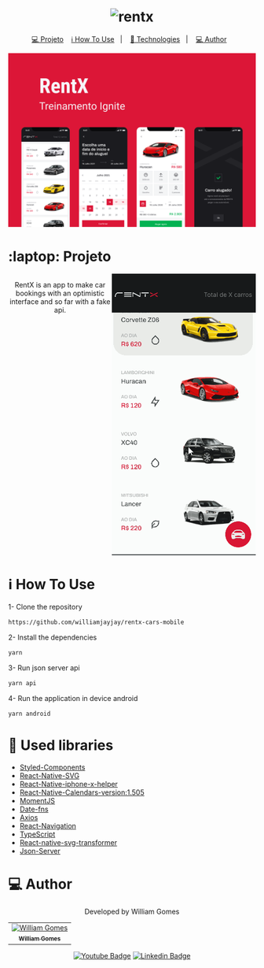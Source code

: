 <h1 align="center">
   <img alt="rentx" height="18" title="Rentx" src=".github/logo.png" />
</h1>

<p align="center">
  <a href="#laptop-projeto">💻 Projeto</a>&nbsp;&nbsp;&nbsp;
  <a href="#information_source-how-to-use">ℹ️ How To Use</a>&nbsp;&nbsp;&nbsp;|&nbsp;&nbsp;&nbsp;
  <a href="#rocket-used-libraries">🚀 Technologies</a>&nbsp;&nbsp;&nbsp;|&nbsp;&nbsp;&nbsp;
  <a href="#computer-author">💻 Author</a>&nbsp;&nbsp;&nbsp;
</p>

![cover](mobile/.github/capa.png)

# :laptop: Projeto

<div align="center">
  <div style="display:  flex; align-items: flex-start;">
    <p>
  RentX is an app to make car bookings with an optimistic interface and so far with a fake api.
  </p>
  <img  src="https://raw.githubusercontent.com/williamjayjay/rentx-cars-mobile/master/mobile/.github/gif1.gif" >
  </div>
</div>

# :information_source: How To Use

1- Clone the repository

```bash
https://github.com/williamjayjay/rentx-cars-mobile
```
2- Install the dependencies
```bash
yarn
```

3- Run json server api
```bash
yarn api
```

4- Run the application in device android
```bash
yarn android
```

# :rocket: Used libraries

- [Styled-Components](https://styled-components.com/)
- [React-Native-SVG](https://github.com/react-native-svg/react-native-svg)
- [React-Native-iphone-x-helper](https://github.com/ptelad/react-native-iphone-x-helper)
- [React-Native-Calendars-version:1.505](https://www.npmjs.com/package/react-native-calendars)
- [MomentJS](https://momentjs.com/)
- [Date-fns](https://www.npmjs.com/package/date-fns)
- [Axios](https://axios-http.com/docs/intro)
- [React-Navigation](https://reactnavigation.org/)
- [TypeScript](https://www.typescriptlang.org/)
- [React-native-svg-transformer](https://github.com/kristerkari/react-native-svg-transformer)
- [Json-Server](https://styled-components.com/)


# :computer: Author

<div align="center">
 <p>Developed by William Gomes</p>
<div>
<table>
  <tr>
    <td align="center">
      <a href="http://github.com/williamjayjay/">
        <img src="https://avatars.githubusercontent.com/u/52439569?v=4" width="75px;" alt="William Gomes"/>
        <br />
        <sub>
          <b>William Gomes</b>
        </sub>
       </a>
       </td>
  </tr>
</table>
</div>

[![Youtube Badge](https://img.shields.io/badge/-Metalcode-FF0000?style=flat-square&labelColor=FF0000&logo=youtube&logoColor=white&link=https://www.youtube.com/channel/UC4IOuH99CdKBPydv7CW8Tdg)](https://www.youtube.com/channel/UC4IOuH99CdKBPydv7CW8Tdg)
[![Linkedin Badge](https://img.shields.io/badge/-William%20Gomes-blue?style=flat-square&logo=Linkedin&logoColor=white&link=https://www.linkedin.com/in/william-gomes-aab694149/)](https://www.linkedin.com/in/william-gomes-aab694149/)

</div>